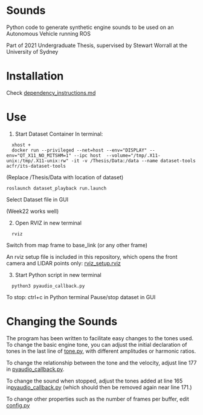 # Sounds

Python code to generate synthetic engine sounds to be used on an Autonomous Vehicle running ROS

Part of 2021 Undergraduate Thesis, supervised by Stewart Worrall at the University of Sydney

# Installation
Check [dependency_instructions.md](dependency_instructions.md)

# Use
1. Start Dataset Container
In terminal:
```
  xhost +
  docker run --privileged --net=host --env="DISPLAY" --env="QT_X11_NO_MITSHM=1" --ipc host  --volume="/tmp/.X11-unix:/tmp/.X11-unix:rw" -it -v /Thesis/Data:/data --name dataset-tools acfr/its-dataset-tools
  ```
(Replace /Thesis/Data with location of dataset)
  ```
  roslaunch dataset_playback run.launch
  ```
Select Dataset file in GUI

(Week22 works well)

2. Open RVIZ in new terminal
```
  rviz
  ```
Switch from map frame to base_link (or any other frame)

An rviz setup file is included in this repository, which opens the front camera and LIDAR points only: [rviz_setup.rviz](rviz_setup.rviz)

3. Start Python script in new terminal
```
  python3 pyaudio_callback.py
```
To stop:
    ctrl+c in Python terminal
    Pause/stop dataset in GUI

# Changing the Sounds
The program has been written to facilitate easy changes to the tones used. To change the basic engine tone, you can adjust the initial declaration of tones in the last line of [tone.py](tone.py), with different amplitudes or harmonic ratios.

To change the relationship between the tone and the velocity, adjust line 177 in [pyaudio_callback.py](pyaudio_callback.py).

To change the sound when stopped, adjust the tones added at line 165 in[pyaudio_callback.py](pyaudio_callback.py) (which should then be removed again near line 171.)

To change other properties such as the number of frames per buffer, edit [config.py](config.py)
